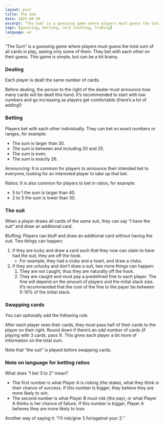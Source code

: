 ```yaml
---
layout: post
title: The Sum
date: 2025-09-30
excerpt: “The Sum” is a guessing game where players must guess the total sum of all cards in play, seeing only some of them. They bet with each other on their guess. This game is simple, but can be a bit brainy.
tags: [guessing, betting, card counting, trading]
language: en
---
```


“The Sum” is a guessing game where players must guess the total sum of all cards in play, seeing only some of them. They bet with each other on their guess. This game is simple, but can be a bit brainy.

### Dealing

Each player is dealt the same number of cards.

Before dealing, the person to the right of the dealer must announce how many cards will be dealt this hand. It’s recommended to start with low numbers and go increasing as players get comfortable (there’s a lot of adding!)

### Betting

Players bet with each other individually. They can bet on exact numbers or ranges, for example:

- The sum is larger than 30.
- The sum is between and including 20 and 25.
- The sum is even.
- The sum is exactly 26.

Announcing: It is common for players to announce their intended bet to everyone, looking for an interested player to take up that bet.

Ratios: It is also common for players to bet in ratios, for example:

- 5 to 1 the sum is larger than 40.
- 2 to 3 the sum is lower than 30.

### The suit

When a player draws all cards of the same suit, they can say “I have the suit” and draw an additional card.

Bluffing: Players can bluff and draw an additional card without having the suit. Two things can happen:

1. If they are lucky and draw a card such that they now can claim to have had the suit, they are off the hook.
    - For example, they had a clubs and a heart, and draw a clubs.
2. If they are unlucky and don’t draw a suit, two more things can happen:
    1. They are not caught, thus they are naturally off the hook.
    2. They are caught and must pay a predefined fine to each player. The fine will depend on the amount of players and the initial stack size. It’s recommended that the cost of the fine to the payer be between 5-10% of the initial stack.

### Swapping cards

You can optionally add the following rule:

After each player sees their cards, they must pass half of their cards to the player on their right. Round down if there’s an odd number of cards (if playing with 3 cards, pass 1). This gives each player a bit more of information on the total sum.

Note that “the suit” is played before swapping cards.

### Note on language for betting ratios

What does “I bet 3 to 2” mean?

- The first number is what Player A is risking (the stake), what they think is their chance of success. If this number is bigger, they believe they are more likely to win.
- The second number is what Player B must risk (the pay), or what Player A thinks is her chance of failure. If this number is bigger, Player A believes they are more likely to lose.

Another way of saying it: “I’ll risk/give 3 for/against your 2.”
